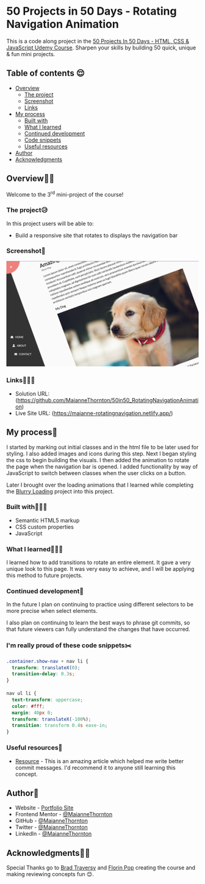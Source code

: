 # 50 Projects in 50 Days - Rotating Navigation Animation

This is a code along project in the [50 Projects In 50 Days - HTML, CSS & JavaScript Udemy Course](https://www.udemy.com/course/50-projects-50-days/). Sharpen your skills by building 50 quick, unique & fun mini projects.

## Table of contents 😌

- [Overview](#overview)
  - [The project](#the-project)
  - [Screenshot](#screenshot)
  - [Links](#links)
- [My process](#my-process)
  - [Built with](#built-with)
  - [What I learned](#what-i-learned)
  - [Continued development](#continued-development)
  - [Code snippets](#im-really-proud-of-these-code-snippets%EF%B8%8F)
  - [Useful resources](#useful-resources)
- [Author](#author)
- [Acknowledgments](#acknowledgments)

## Overview👋🏾

Welcome to the 3<sup>rd</sup> mini-project of the course!

### The project😥

In this project users will be able to:

- Build a responsive site that rotates to displays the navigation bar

### Screenshot🌇

![](./screenshot.png)

### Links👩🏾‍💻

- Solution URL: (https://github.com/MaianneThornton/50in50_RotatingNavigationAnimation)
- Live Site URL: (https://maianne-rotatingnavigation.netlify.app/)

## My process💭

I started by marking out initial classes and in the html file to be later used for styling. I also added images and icons during this step. Next I began styling the css to begin building the visuals. I then added the animation to rotate the page when the navigation bar is opened. I added functionality by way of JavaScript to switch between classes when the user clicks on a button.

Later I brought over the loading animations that I learned while completing the [Blurry Loading](https://github.com/MaianneThornton/50in50_BlurryLoading) project into this project. 

### Built with👷🏾‍♀️

- Semantic HTML5 markup
- CSS custom properties
- JavaScript

### What I learned👩🏾‍🏫

I learned how to add transitions to rotate an entire element. It gave a very unique look to this page. It was very easy to achieve, and I will be applying this method to future projects.

### Continued development🔮

In the future I plan on continuing to practice using different selectors to be more precise when select elements.

I also plan on continuing to learn the best ways to phrase git commits, so that future viewers can fully understand the changes that have occurred.

### I'm really proud of these code snippets✂️

```css
.container.show-nav + nav li {
  transform: translateX(0);
  transition-delay: 0.3s;
}

nav ul li {
  text-transform: uppercase;
  color: #fff;
  margin: 40px 0;
  transform: translateX(-100%);
  transition: transform 0.4s ease-in;
}
```

### Useful resources📖

- [Resource](https://www.freecodecamp.org/news/how-to-write-better-git-commit-messages/) - This is an amazing article which helped me write better commit messages. I'd recommend it to anyone still learning this concept.

## Author🔎

- Website - [Portfolio Site](https://www.maiannethornton.com/Portfolio/index.html)
- Frontend Mentor - [@MaianneThornton](https://www.frontendmentor.io/profile/MaianneThornton)
- GitHub - [@MaianneThornton](GitHub.com/MaianneThornton)
- Twitter - [@MaianneThornton](https://twitter.com/MaianneThornton)
- LinkedIn - [@MaianneThornton](https://www.linkedin.com/in/maiannethornton/)

## Acknowledgments🙏🏾

Special Thanks go to [Brad Traversy](http://www.traversymedia.com/) and [Florin Pop](http://www.florin-pop.com/) creating the course and making reviewing concepts fun 😊.
